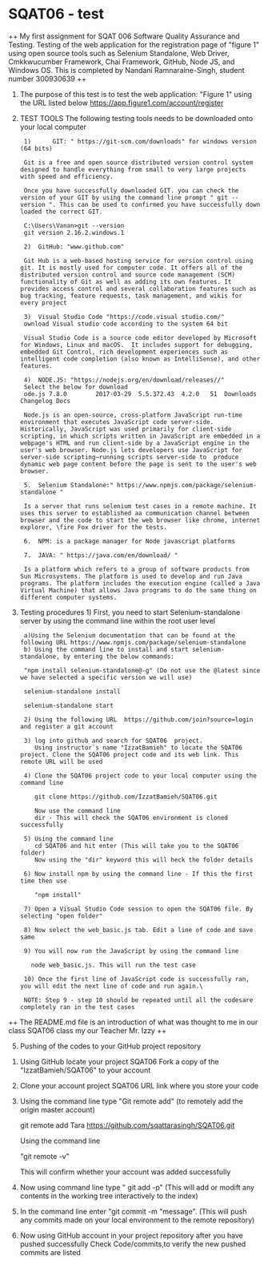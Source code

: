 # SQAT06 - test
++ My first assignment for SQAT 006 Software Quality Assurance and Testing. Testing of the web application for the registration page of "figure 1"  using open source tools such as Selenium Standalone, Web Driver, Cmkkwucumber Framework, Chai Framework, GitHub, Node JS, and Windows OS. This is completed by Nandani Ramnaraine-Singh, student number 300930639 ++


1. The purpose of this test is to test the web application: "Figure 1" using the URL listed below
   https://app.figure1.com/account/register

2. TEST TOOLS
The following testing tools needs to be downloaded onto your local computer

        1)      GIT: " https://git-scm.com/downloads" for windows version (64 bits)

        Git is a free and open source distributed version control system designed to handle everything from small to very large projects with speed and efficiency.
      
        Once you have successfully downloaded GIT. you can check the version of your GIT by using the command line prompt " git --version ". This can be used to confirmed you have successfully down loaded the correct GIT. 
      
        C:\Users\Vanan>git --version
        git version 2.16.2.windows.1

        2)  GitHub: "www.github.com"

        Git Hub is a web-based hosting service for version control using git. It is mostly used for computer code. It offers all of the distributed version control and source code management (SCM) functionality of Git as well as adding its own features. It provides access control and several collaboration features such as bug tracking, feature requests, task management, and wikis for every project

        3)  Visual Studio Code "https://code.visual studio.com/"
        ownload Visual studio code according to the system 64 bit

        Visual Studio Code is a source code editor developed by Microsoft for Windows, Linux and macOS.  It includes support for debugging, embedded Git Control, rich development experiences such as intelligent code completion (also known as IntelliSense), and other features.

        4)  NODE.JS: "https://nodejs.org/en/download/releases//"
        Select the below for download
        ode.js 7.8.0		2017-03-29	5.5.372.43	4.2.0	51	Downloads Changelog Docs

        Node.js is an open-source, cross-platform JavaScript run-time environment that executes JavaScript code server-side. Historically, JavaScript was used primarily for client-side scripting, in which scripts written in JavaScript are embedded in a webpage's HTML and run client-side by a JavaScript engine in the user's web browser. Node.js lets developers use JavaScript for server-side scripting—running scripts server-side to  produce dynamic web page content before the page is sent to the user's web browser. 

        5.  Selenium Standalone:" https://www.npmjs.com/package/selenium-standalone "

        Is a server that runs selenium test cases in a remote machine. It uses this server to established aa communication channel between browser and the code to start the web browser like chrome, internet explorer, \fire Fox driver for the tests.

        6.  NPM: is a package manager for Node javascript platforms

        7.  JAVA: " https://java.com/en/download/ "

        Is a platform which refers to a group of software products from Sun Microsystems. The platform is used to develop and run Java programs. The platform includes the execution engine (called a Java Virtual Machine) that allows Java programs to do the same thing on different computer systems.

4. Testing procedures
        1) First, you need to start Selenium-standalone server by using the command line within the root user level

        a)Using the Selenium documentation that can be found at the following URL https://www.npmjs.com/package/selenium-standalone
        b) Using the command line to install and start selenium-standalone, by entering the below commands:
           
        "npm install selenium-standalone@-g" (Do not use the @latest since we have selected a specific version we will use)
        
        selenium-standalone install
       
        selenium-standalone start

        2) Using the following URL  https://github.com/join?source=login  and register a git account

        3) log into github and search for SQAT06  project.
           Using instructor`s name "IzzatBamieh" to locate the SQAT06 project. Clone the SQAT06 project code and its web link. This remote URL will be used

        4) Clone the SQAT06 project code to your local computer using the command line 

           git clone https://github.com/IzzatBamieh/SQAT06.git

           Now use the command line
           dir - This will check the SQAT06 environment is cloned successfully

        5) Using the command line 
           cd SQAT06 and hit enter (This will take you to the SQAT06 folder)
           Now using the "dir" keyword this will heck the folder details

        6) Now install npm by using the command line - If this the first time then use

           "npm install"

        7) Open a Visual Studio Code session to open the SQAT06 file. By selecting "open folder"

        8) Now select the web_basic.js tab. Edit a line of code and save same 

        9) You will now run the JavaScript by using the command line 

          node web_basic.js. This will run the test case

        10) Once the first line of JavaScript code is successfully ran, you will edit the next line of code and run again.\

        NOTE: Step 9 - step 10 should be repeated until all the codesare completely ran in the test cases


++ The README.md file is an introduction of what was thought to me in our class SQAT06 class my our Teacher Mr. Izzy ++

5. Pushing of the codes to your GitHub project repository

  1) Using GitHub locate your project SQAT06
     Fork a copy of the "IzzatBamieh/SQAT06" to your account

  2) Clone your account project SQAT06 URL link where you store your code

  3) Using the command line type "Git remote add" (to remotely add the origin master account)

     git remote add Tara https://github.com/sqattarasingh/SQAT06.git

     Using the command line 

     "git remote -v"

     This will confirm whether your account was added successfully

   4) Now using command line type " git add -p" (This will add or modift any contents in the working tree interactively to the       index)

5. In the command line enter "git commit -m "message". (This will push any commits made on your local environment to the          remote repository)

6. Now using GitHub account in your project repository after you have pushed successfully
      Check Code/commits,to verify the new pushed commits are listed









